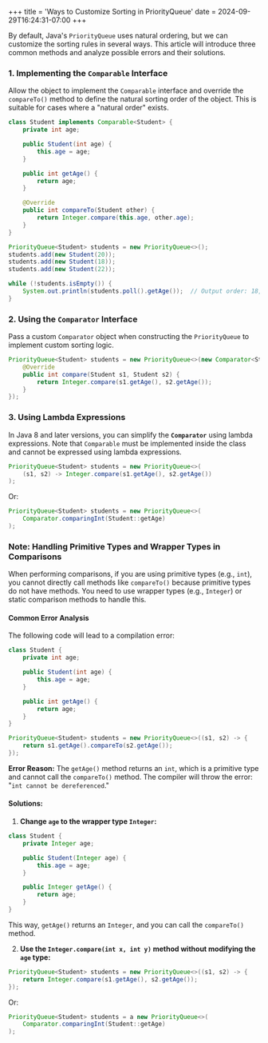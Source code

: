 +++
title = 'Ways to Customize Sorting in PriorityQueue'
date = 2024-09-29T16:24:31-07:00
+++

By default, Java's `PriorityQueue` uses natural ordering, but we can customize the sorting rules in several ways. This article will introduce three common methods and analyze possible errors and their solutions.

### 1. Implementing the `Comparable` Interface

Allow the object to implement the `Comparable` interface and override the `compareTo()` method to define the natural sorting order of the object. This is suitable for cases where a "natural order" exists.

```java
class Student implements Comparable<Student> {
    private int age;

    public Student(int age) {
        this.age = age;
    }

    public int getAge() {
        return age;
    }

    @Override
    public int compareTo(Student other) {
        return Integer.compare(this.age, other.age);
    }
}

PriorityQueue<Student> students = new PriorityQueue<>();
students.add(new Student(20));
students.add(new Student(18));
students.add(new Student(22));

while (!students.isEmpty()) {
    System.out.println(students.poll().getAge());  // Output order: 18, 20, 22
}
```

### 2. Using the `Comparator` Interface

Pass a custom `Comparator` object when constructing the `PriorityQueue` to implement custom sorting logic.

```java
PriorityQueue<Student> students = new PriorityQueue<>(new Comparator<Student>() {
    @Override
    public int compare(Student s1, Student s2) {
        return Integer.compare(s1.getAge(), s2.getAge());
    }
});
```

### 3. Using Lambda Expressions

In Java 8 and later versions, you can simplify the **`Comparator`** using lambda expressions.  Note that `Comparable` must be implemented inside the class and cannot be expressed using lambda expressions.

```java
PriorityQueue<Student> students = new PriorityQueue<>(
    (s1, s2) -> Integer.compare(s1.getAge(), s2.getAge())
);
```

Or:

```java
PriorityQueue<Student> students = new PriorityQueue<>(
    Comparator.comparingInt(Student::getAge)
);
```

### Note: Handling Primitive Types and Wrapper Types in Comparisons

When performing comparisons, if you are using primitive types (e.g., `int`), you cannot directly call methods like `compareTo()` because primitive types do not have methods. You need to use wrapper types (e.g., `Integer`) or static comparison methods to handle this.

#### Common Error Analysis

The following code will lead to a compilation error:

```java
class Student {
    private int age;

    public Student(int age) {
        this.age = age;
    }

    public int getAge() {
        return age;
    }
}

PriorityQueue<Student> students = new PriorityQueue<>((s1, s2) -> {
    return s1.getAge().compareTo(s2.getAge());
});
```

**Error Reason:** The `getAge()` method returns an `int`, which is a primitive type and cannot call the `compareTo()` method. The compiler will throw the error: "`int cannot be dereferenced`."

#### Solutions:

1. **Change `age` to the wrapper type `Integer`:**

```java
class Student {
    private Integer age;

    public Student(Integer age) {
        this.age = age;
    }

    public Integer getAge() {
        return age;
    }
}
```

This way, `getAge()` returns an `Integer`, and you can call the `compareTo()` method.

2. **Use the `Integer.compare(int x, int y)` method without modifying the `age` type:**

```java
PriorityQueue<Student> students = new PriorityQueue<>((s1, s2) -> {
    return Integer.compare(s1.getAge(), s2.getAge());
});
```

Or:

```java
PriorityQueue<Student> students = a new PriorityQueue<>(
    Comparator.comparingInt(Student::getAge)
);
```
